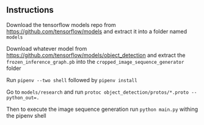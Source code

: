 ## Instructions

Download the tensorflow models repo from https://github.com/tensorflow/models
and extract it into a folder named `models`

Download whatever model from https://github.com/tensorflow/models/object_detection
and extract the `frozen_inference_graph.pb` into the `cropped_image_sequence_generator` folder

Run `pipenv --two shell` followed by `pipenv install`

Go to `models/research` and run `protoc object_detection/protos/*.proto --python_out=.`

Then to execute the image sequence generation run `python main.py` withing the pipenv shell
